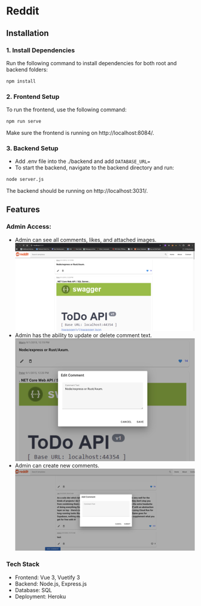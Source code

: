# Reddit

## Installation

### 1. Install Dependencies

Run the following command to install dependencies for both root and backend folders:

```bash
npm install
```

### 2. Frontend Setup

To run the frontend, use the following command:

```bash
npm run serve
```

Make sure the frontend is running on http://localhost:8084/.

### 3. Backend Setup

- Add .env file into the ./backend and add `DATABASE_URL=`
- To start the backend, navigate to the backend directory and run:

```bash
node server.js
```

The backend should be running on http://localhost:3031/.

## Features

### Admin Access:

- Admin can see all comments, likes, and attached images.
  ![Alt text](./public/home%20page.jpg)
- Admin has the ability to update or delete comment text.
  ![Alt text](./public/edit.jpg)
- Admin can create new comments.
  ![Alt text](./public/add.jpg)

### Tech Stack

- Frontend: Vue 3, Vuetify 3
- Backend: Node.js, Express.js
- Database: SQL
- Deployment: Heroku

